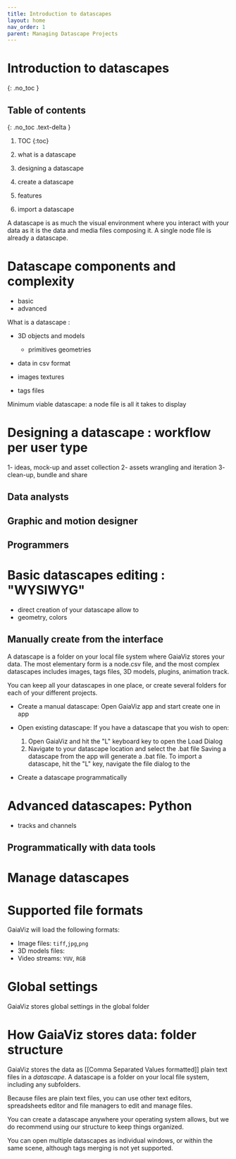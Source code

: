 ```yaml
---
title: Introduction to datascapes
layout: home
nav_order: 1
parent: Managing Datascape Projects
---
```

# Introduction to datascapes
{: .no_toc }

## Table of contents
{: .no_toc .text-delta }

1. TOC
{:toc}

1. what is a datascape
2. designing a datascape
3. create a datascape
4. features
5. import a datascape

A datascape is as much the visual environment where you interact with your data as it is the data and media files composing it.
A single node file is already a datascape.

# Datascape components and complexity

- basic 
- advanced

What is a datascape :
- 3D objects and models
	- primitives geometries
- data in csv format
- images textures

- tags files

Minimum viable datascape: a node file is all it takes to display 

# Designing a datascape : workflow per user type
1- ideas, mock-up and asset collection
2- assets wrangling and iteration
3- clean-up, bundle and share

## Data analysts

## Graphic and motion designer
## Programmers

# Basic datascapes editing : "WYSIWYG"

- direct creation of your datascape allow to 
- geometry, colors

## Manually create from the interface


A datascape is a folder on your local file system where GaiaViz stores your data.
The most elementary form is a node.csv file, and the most complex datascapes includes images, tags files, 3D models, plugins, animation track.

You can keep all your datascapes in one place, or create several folders for each of your different projects.


- Create a manual datascape: 
	Open GaiaViz app and start create one in app

- Open existing datascape: If you have a datascape that you wish to open:
	1. Open GaiaViz and hit the "L" keyboard key to open the Load Dialog
	2. Navigate to your datascape location and select the .bat file
Saving a datascape from the app will generate a .bat file.
To import a datascape, hit the "L" key, navigate the file dialog to the 

- Create a datascape programmatically





# Advanced datascapes: Python
- tracks and channels

## Programmatically with data tools



# Manage datascapes

# Supported file formats

GaiaViz will load the following formats:
- Image files: `tiff`,`jpg`,`png`
- 3D models files: 
- Video streams: `YUV`, `RGB`

# Global settings
GaiaViz stores global settings in the global folder


# How GaiaViz stores data: folder structure

GaiaViz stores the data as [[Comma Separated Values formatted]] plain text files in a *datascape*. A datascape is a folder on your local file system, including any subfolders.

Because files are plain text files, you can use other text editors, spreadsheets editor and file managers to edit and manage files.

You can create a datascape anywhere your operating system allows, but we do recommend using our structure to keep things organized.

You can open multiple datascapes as individual windows, or within the same scene, although tags merging is not yet supported.


